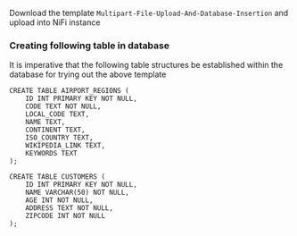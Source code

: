 Download the template `Multipart-File-Upload-And-Database-Insertion` and upload into NiFi instance

### Creating following table in database

It is imperative that the following table structures be established within the database for trying out the above template

```shell
CREATE TABLE AIRPORT_REGIONS (
    ID INT PRIMARY KEY NOT NULL,
    CODE TEXT NOT NULL,
    LOCAL_CODE TEXT,
    NAME TEXT,
    CONTINENT TEXT,
    ISO_COUNTRY TEXT,
    WIKIPEDIA_LINK TEXT,
    KEYWORDS TEXT
);
```

```shell
CREATE TABLE CUSTOMERS (
    ID INT PRIMARY KEY NOT NULL,
    NAME VARCHAR(50) NOT NULL,
    AGE INT NOT NULL,
    ADDRESS TEXT NOT NULL,
    ZIPCODE INT NOT NULL
);
```